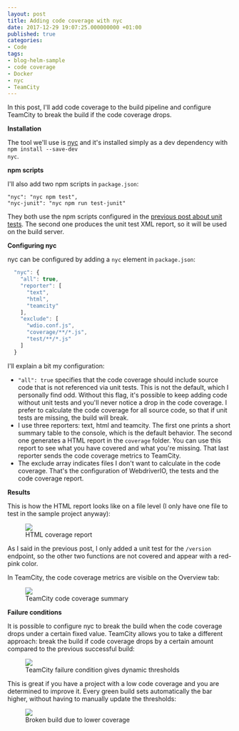 ```yaml
---
layout: post
title: Adding code coverage with nyc
date: 2017-12-29 19:07:25.000000000 +01:00
published: true
categories:
- Code
tags:
- blog-helm-sample
- code coverage
- Docker
- nyc
- TeamCity
---
```


In this post, I'll add code coverage to the build pipeline and configure TeamCity to break the build if the code coverage drops.

<!--more-->

<strong>Installation</strong>

The tool we'll use is <a href="https://github.com/istanbuljs/nyc">nyc</a> and it's installed simply as a dev dependency with <code>npm install --save-dev nyc</code>.

<strong>npm scripts</strong>

I'll also add two npm scripts in <code>package.json</code>:

```
"nyc": "nyc npm test",
"nyc-junit": "nyc npm run test-junit"
```

They both use the npm scripts configured in the <a href="{{ site.baseurl }}/2017/12/29/adding-mocha-unit-tests.html">previous post about unit tests</a>. The second one produces the unit test XML report, so it will be used on the build server.

<strong>Configuring nyc</strong>

nyc can be configured by adding a <code>nyc</code> element in <code>package.json</code>:

```javascript
  "nyc": {
    "all": true,
    "reporter": [
      "text",
      "html",
      "teamcity"
    ],
    "exclude": [
      "wdio.conf.js",
      "coverage/**/*.js",
      "test/**/*.js"
    ]
  }
```

I'll explain a bit my configuration:
<ul>
<li><code>"all": true</code> specifies that the code coverage should include source code that is not referenced via unit tests. This is not the default, which I personally find odd. Without this flag, it's possible to keep adding code without unit tests and you'll never notice a drop in the code coverage. I prefer to calculate the code coverage for all source code, so that if unit tests are missing, the build will break.</li>
<li>I use three reporters: text, html and teamcity. The first one prints a short summary table to the console, which is the default behavior. The second one generates a HTML report in the <code>coverage</code> folder. You can use this report to see what you have covered and what you're missing. That last reporter sends the code coverage metrics to TeamCity.</li>
<li>The exclude array indicates files I don't want to calculate in the code coverage. That's the configuration of WebdriverIO, the tests and the code coverage report.</li>
</ul>

<strong>Results</strong>

This is how the HTML report looks like on a file level (I only have one file to test in the sample project anyway):

<figure><img src="{{ site.baseurl }}/assets/2017/12/29/18_47_19-code-coverage-report-for-index-js.png" /><figcaption>HTML coverage report</figcaption></figure>

As I said in the previous post, I only added a unit test for the <code>/version</code> endpoint, so the other two functions are not covered and appear with a red-pink color.

In TeamCity, the code coverage metrics are visible on the Overview tab:

<figure><img src="{{ site.baseurl }}/assets/2017/12/29/18_50_05-blog-helm-__-commit-stage-_-2-2-2-29-dec-17-16_41-_-overview-e28094-teamcity.png" /><figcaption>TeamCity code coverage summary</figcaption></figure>

<strong>Failure conditions</strong>

It is possible to configure nyc to break the build when the code coverage drops under a certain fixed value. TeamCity allows you to take a different approach: break the build if code coverage drops by a certain amount compared to the previous successful build:

<figure><img src="{{ site.baseurl }}/assets/2017/12/29/17_28_32-commit-stage-configuration-e28094-teamcity.png" /><figcaption>TeamCity failure condition gives dynamic thresholds</figcaption></figure>

This is great if you have a project with a low code coverage and you are determined to improve it. Every green build sets automatically the bar higher, without having to manually update the thresholds:

<figure><img src="{{ site.baseurl }}/assets/2017/12/29/19_03_57-blog-helm-__-commit-stage-_-2-2-3-drop-coverage-2-29-dec-17-18_02-_-overview.png" /><figcaption>Broken build due to lower coverage</figcaption></figure>
